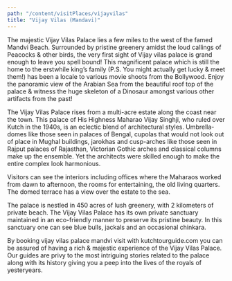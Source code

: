 ```yaml
---
path: "/content/visitPlaces/vijayvilas"
title: "Vijay Vilas (Mandavi)"
---
```


The majestic Vijay Vilas Palace lies a few miles to the west of the famed Mandvi Beach. Surrounded by pristine greenery amidst the loud callings of Peacocks & other birds, the very first sight of Vijay vilas palace is grand enough to leave you spell bound! This magnificent palace which is still the home to the erstwhile king’s family (P.S. You might actually get lucky & meet them!) has been a locale to various movie shoots from the Bollywood. Enjoy the panoramic view of the Arabian Sea from the beautiful roof top of the palace & witness the huge skeleton of a Dinosaur amongst various other artifacts from the past!

The Vijay Vilas Palace rises from a multi-acre estate along the coast near the town. This palace of His Highness Maharao Vijay Singhji, who ruled over Kutch in the 1940s, is an eclectic blend of architectural styles. Umbrella-domes like those seen in palaces of Bengal, cupolas that would not look out of place in Mughal buildings, jarokhas and cusp-arches like those seen in Rajput palaces of Rajasthan, Victorian Gothic arches and classical columns make up the ensemble. Yet the architects were skilled enough to make the entire complex look harmonious.

Visitors can see the interiors including offices where the Maharaos worked from dawn to afternoon, the rooms for entertaining, the old living quarters. The domed terrace has a view over the estate to the sea.

The palace is nestled in 450 acres of lush greenery, with 2 kilometers of private beach. The Vijay Vilas Palace has its own private sanctuary maintained in an eco-friendly manner to preserve its pristine beauty. In this sanctuary one can see blue bulls, jackals and an occasional chinkara.

By booking vijay vilas palace mandvi visit with kutchtourguide.com you can be assured of having a rich & majestic experience of the Vijay Vilas Palace. Our guides are privy to the most intriguing stories related to the palace along with its history giving you a peep into the lives of the royals of yesteryears.